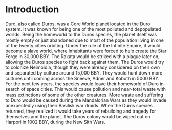 # Introduction
Duro, also called Duros, was a Core World planet located in the Duro system.
It was known for being one of the most polluted and depopulated worlds.
Being the homeworld to the Duros species, the planet itself was mostly empty or just abandoned due to most of the population living in one of the twenty cities orbiting.
Under the rule of the Infinite Empire, it would become a slave world, where inhabitants were forced to help create the Star Forge in 30,000 BBY.
The Rakata would be striked with a plague later on, allowing the Duros species to fight back against them.
The Duros would try to colonize Neimoidia, though they were already considered on their own and separated by culture around 15,000 BBY.
They would hunt down more cultures until coming across the Sneeve, Adner and Koboth in 5000 BBY.
For the next few years, the species would leave their homeworld of Duro in-search of space cities.
This would cause pollution and near-total waste with mass extinctions of some of the other creatures.
More waste and suffering to Duro would be caused during the Mandalorian Wars as they would invade unexpectedly using their Basilisk war droids.
When the Duros species returned, they realized it would take years of rebuilding and tragedy for themselves and the planet.
The Duros colony would be wiped out on Harpori in 1002 BBY, during the New Sith Wars.